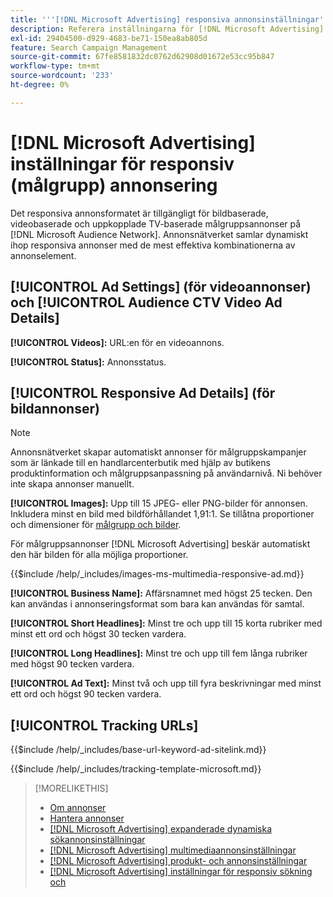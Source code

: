 ```yaml
---
title: '''[!DNL Microsoft Advertising] responsiva annonsinställningar'
description: Referera inställningarna för [!DNL Microsoft Advertising] responsiva annonser.
exl-id: 29404500-d929-4683-be71-150ea8ab805d
feature: Search Campaign Management
source-git-commit: 67fe8581832dc0762d62908d01672e53cc95b847
workflow-type: tm+mt
source-wordcount: '233'
ht-degree: 0%

---
```


# [!DNL Microsoft Advertising] inställningar för responsiv (målgrupp) annonsering

Det responsiva annonsformatet är tillgängligt för bildbaserade, videobaserade och uppkopplade TV-baserade målgruppsannonser på [!DNL Microsoft Audience Network]. Annonsnätverket samlar dynamiskt ihop responsiva annonser med de mest effektiva kombinationerna av annonselement.

## [!UICONTROL Ad Settings] (för videoannonser) och [!UICONTROL Audience CTV Video Ad Details]

**[!UICONTROL Videos]:** URL:en för en videoannons.

**[!UICONTROL Status]:** Annonsstatus.

## [!UICONTROL Responsive Ad Details] (för bildannonser)

>[!NOTE]
>
>Annonsnätverket skapar automatiskt annonser för målgruppskampanjer som är länkade till en handlarcenterbutik med hjälp av butikens produktinformation och målgruppsanpassning på användarnivå. Ni behöver inte skapa annonser manuellt.

**[!UICONTROL Images]:** Upp till 15 JPEG- eller PNG-bilder för annonsen. Inkludera minst en bild med bildförhållandet 1,91:1. Se tillåtna proportioner och dimensioner för [målgrupp och bilder](https://help.ads.microsoft.com/#apex/ads/en/56912/0).

För målgruppsannonser [!DNL Microsoft Advertising] beskär automatiskt den här bilden för alla möjliga proportioner.

<!-- Instructions -->

{{$include /help/_includes/images-ms-multimedia-responsive-ad.md}}

**[!UICONTROL Business Name]:** Affärsnamnet med högst 25 tecken. Den kan användas i annonseringsformat som bara kan användas för samtal.

**[!UICONTROL Short Headlines]:** Minst tre och upp till 15 korta rubriker med minst ett ord och högst 30 tecken vardera.

**[!UICONTROL Long Headlines]:** Minst tre och upp till fem långa rubriker med högst 90 tecken vardera.

**[!UICONTROL Ad Text]:** Minst två och upp till fyra beskrivningar med minst ett ord och högst 90 tecken vardera.

## [!UICONTROL Tracking URLs]

<!-- **[!UICONTROL Base URl]:** -->

{{$include /help/_includes/base-url-keyword-ad-sitelink.md}}

<!-- **[!UICONTROL Tracking Template]:** -->

{{$include /help/_includes/tracking-template-microsoft.md}}

>[!MORELIKETHIS]
>
>* [Om annonser](ad-about.md)
>* [Hantera annonser](ad-manage.md)
>* [[!DNL Microsoft Advertising] expanderade dynamiska sökannonsinställningar](ad-settings-microsoft-dsa.md)
>* [[!DNL Microsoft Advertising] multimediaannonsinställningar](ad-settings-microsoft-multimedia.md)
>* [[!DNL Microsoft Advertising] produkt- och annonsinställningar](ad-settings-microsoft-product.md)
>* [[!DNL Microsoft Advertising] inställningar för responsiv sökning och](ad-settings-microsoft-rsa.md)

